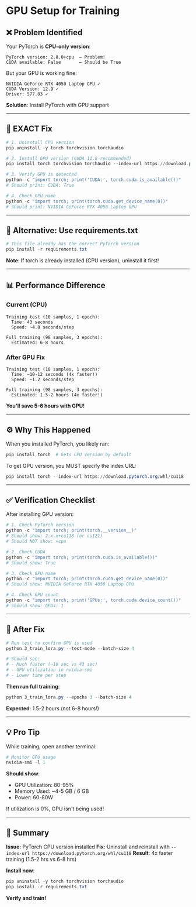 # GPU Setup for Training

## ❌ Problem Identified

Your PyTorch is **CPU-only version**:
```
PyTorch version: 2.8.0+cpu  ← Problem!
CUDA available: False       ← Should be True
```

But your GPU is working fine:
```
NVIDIA GeForce RTX 4050 Laptop GPU ✓
CUDA Version: 12.9 ✓
Driver: 577.03 ✓
```

**Solution**: Install PyTorch with GPU support

---

## 🔧 EXACT Fix

```powershell
# 1. Uninstall CPU version
pip uninstall -y torch torchvision torchaudio

# 2. Install GPU version (CUDA 11.8 recommended)
pip install torch torchvision torchaudio --index-url https://download.pytorch.org/whl/cu118

# 3. Verify GPU is detected
python -c "import torch; print('CUDA:', torch.cuda.is_available())"
# Should print: CUDA: True

# 4. Check GPU name
python -c "import torch; print(torch.cuda.get_device_name(0))"
# Should print: NVIDIA GeForce RTX 4050 Laptop GPU
```

---

## 🎯 Alternative: Use requirements.txt

```powershell
# This file already has the correct PyTorch version
pip install -r requirements.txt
```

**Note**: If torch is already installed (CPU version), uninstall it first!

---

## 📊 Performance Difference

### Current (CPU)
```
Training test (10 samples, 1 epoch):
  Time: 43 seconds
  Speed: ~4.8 seconds/step
  
Full training (98 samples, 3 epochs):
  Estimated: 6-8 hours
```

### After GPU Fix
```
Training test (10 samples, 1 epoch):
  Time: ~10-12 seconds (4x faster!)
  Speed: ~1.2 seconds/step
  
Full training (98 samples, 3 epochs):
  Estimated: 1.5-2 hours (4x faster!)
```

**You'll save 5-6 hours with GPU!**

---

## ⚙️ Why This Happened

When you installed PyTorch, you likely ran:
```powershell
pip install torch  # Gets CPU version by default
```

To get GPU version, you MUST specify the index URL:
```powershell
pip install torch --index-url https://download.pytorch.org/whl/cu118
```

---

## ✅ Verification Checklist

After installing GPU version:

```powershell
# 1. Check PyTorch version
python -c "import torch; print(torch.__version__)"
# Should show: 2.x.x+cu118 (or cu121)
# Should NOT show: +cpu

# 2. Check CUDA
python -c "import torch; print(torch.cuda.is_available())"
# Should show: True

# 3. Check GPU name
python -c "import torch; print(torch.cuda.get_device_name(0))"
# Should show: NVIDIA GeForce RTX 4050 Laptop GPU

# 4. Check GPU count
python -c "import torch; print('GPUs:', torch.cuda.device_count())"
# Should show: GPUs: 1
```

---

## 🚀 After Fix

```powershell
# Run test to confirm GPU is used
python 3_train_lora.py --test-mode --batch-size 4

# Should see:
# - Much faster (~10 sec vs 43 sec)
# - GPU utilization in nvidia-smi
# - Lower time per step
```

**Then run full training**:
```powershell
python 3_train_lora.py --epochs 3 --batch-size 4
```

**Expected**: 1.5-2 hours (not 6-8 hours!)

---

## 💡 Pro Tip

While training, open another terminal:
```powershell
# Monitor GPU usage
nvidia-smi -l 1
```

**Should show**:
- GPU Utilization: 80-95%
- Memory Used: ~4-5 GB / 6 GB
- Power: 60-80W

If utilization is 0%, GPU isn't being used!

---

## 🎯 Summary

**Issue**: PyTorch CPU version installed
**Fix**: Uninstall and reinstall with `--index-url https://download.pytorch.org/whl/cu118`
**Result**: 4x faster training (1.5-2 hrs vs 6-8 hrs)

**Install now**:
```powershell
pip uninstall -y torch torchvision torchaudio
pip install -r requirements.txt
```

**Verify and train!**
